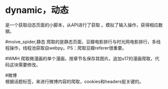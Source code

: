 # dynamic，动态
是一个获取动态页面的小脚本，从API进行了获取 。模拟了输入操作，获得相应数据。

#moive_spider,静态
爬取的是静态页面，豆瓣电影排行与时光网电影排行，多线程操作，线程池获取自webpy。PS：爬取豆瓣referer很重要。

#WMH
爬取微漫画的单个漫画，按章节名保存其图片。追加u17的漫画爬取，代码这块需要修改。  

#微博  
根据话题标签，来进行微博内容的爬取，cookies和headers挺关键的。